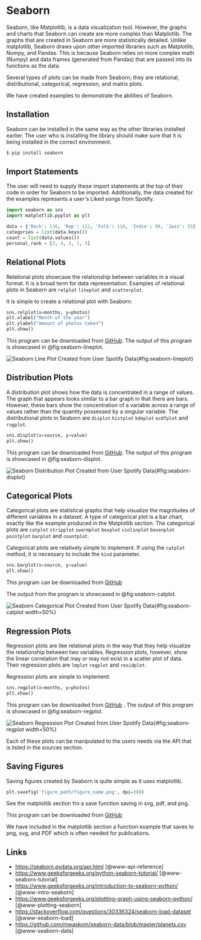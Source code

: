 # Seaborn

Seaborn, like Matplotlib, is a data visualization tool. However, the
graphs and charts that Seaborn can create are more complex than
Matplotlib. The graphs that are created in Seaborn are more
statistically detailed. Unlike matplotlib, Seaborn draws upon other
imported libraries such as Matplotlib, Numpy, and Pandas. This is
because Seaborn relies on more complex math (Numpy) and data frames
(generated from Pandas) that are passed into its functions as the
data.

Several types of plots can be made from Seaborn; they are relational,
distributional, categorical, regression, and matrix plots.

We have created examples to demonstrate the abilities of Seaborn.

## Installation

Seaborn can be installed in the same way as the other libraries
installed earlier. The user who is installing the library should make
sure that it is being installed in the correct environment.

```bash
$ pip install seaborn
```

## Import Statements

The user will need to supply these import statements at the top of
their code in order for Seaborn to be imported. Additionally, the
data created for the examples represents a user's Liked songs from
Spotify.

```python
import seaborn as sns
import matplotlib.pyplot as plt

data = {'Rock': 136, 'Rap': 112, 'Folk': 110, 'Indie': 90, 'Jazz': 25}
categories = list(data.keys())
count = list(data.values())
personal_rank = [3, 4, 2, 1, 5]
```

## Relational Plots

Relational plots showcase the relationship between variables in a
visual format. It is a broad term for data representation. Examples of
relational plots in Seaborn are `relplot` `lineplot` and
`scatterplot`.

It is simple to create a relational plot with Seaborn:

```python
sns.relplot(x=months, y=photos)
plt.xlabel("Month of the year")
plt.ylabel("Amount of photos taken")
plt.show()
```

This program can be downloaded from
[GitHub](https://github.com/cybertraining-dsc/reu2022/blob/main/project/graphics/examples/seaborn-images.py). 
The output of this program is showcased in @fig:seaborn-lineplot.

![Seaborn Line Plot Created from User Spotify Data](examples/images/seaborn-lineplot.svg){#fig:seaborn-lineplot}

## Distribution Plots

A distribution plot shows how the data is concentrated in a range of
values. The graph that appears looks similar to a bar graph in that
there are bars. However, these bars show the concentration of a
variable across a range of values rather than the quantity possessed
by a singular variable. The distributional plots in Seaborn are
`displot` `histplot` `kdeplot` `ecdfplot` and `rugplot`.

```python
sns.displot(x=source, y=value)
plt.show()
```

This program can be downloaded from
[GitHub](https://github.com/cybertraining-dsc/reu2022/blob/main/project/graphics/examples/seaborn-images.py).
The output of this program is showcased in @fig:seaborn-displot.

![Seaborn Distribution Plot Created from User Spotify Data](examples/images/seaborn-displot.svg){#fig:seaborn-displot}


## Categorical Plots

Categorical plots are statistical graphs that help visualize the
magnitudes of different variables in a dataset. A type of categorical
plot is a bar chart, exactly like the example produced in the
Matplotlib section. The categorical plots are `catplot` `stripplot`
`swarmplot` `boxplot` `violinplot` `boxenplot` `pointplot` `barplot`
and `countplot`.

Categorical plots are relatively simple to implement. If using the
`catplot` method, it is necessary to include the `kind` parameter.

```python
sns.barplot(x=source, y=value)
plt.show()
```

This program can be downloaded
from [GitHub](https://github.com/cybertraining-dsc/reu2022/blob/main/project/graphics/examples/seaborn-images.py)

The output from the program is showcased in @fig:seaborn-catplot.

![Seaborn Categorical Plot Created from User Spotify Data](examples/images/seaborn-catplot.svg){#fig:seaborn-catplot width=50%}

## Regression Plots

Regression plots are like relational plots in the way that they help
visualize the relationship between two variables. Regression plots,
however, show the linear correlation that may or may not exist in a
scatter plot of data. Their regression plots are `lmplot` `regplot`
and `residplot`.

Regression plots are simple to implement:

```python
sns.regplot(x=months, y=photos)
plt.show()
```

This program can be downloaded from
[GitHub](https://github.com/cybertraining-dsc/reu2022/blob/main/project/graphics/examples/seaborn-images.py)
. The output of this program is showcased in @fig:seaborn-regplot.

![Seaborn Regression Plot Created from User Spotify Data](examples/images/seaborn-regplot.svg){#fig:seaborn-regplot width=50%} 

Each of these plots can be manipulated to the users needs via the API
that is listed in the sources section.

## Saving Figures

Saving figures created by Seaborn is quite simple as it uses matplotlib.

```python
plt.savefig('figure_path/figure_name.png', dpi=300)
```

See the matplotlib section fro a save function saving in svg, pdf, and png.

This program can be downloaded from
[GitHub](https://github.com/cybertraining-dsc/reu2022/blob/main/project/graphics/examples/seaborn-images.py)

We have included in the matplotlib section a function example that saves to png, 
svg, and PDF which is often needed for publications.

## Links

* <https://seaborn.pydata.org/api.html> [@www-api-reference]
* <https://www.geeksforgeeks.org/python-seaborn-tutorial/> [@www-seaborn-tutorial]
* <https://www.geeksforgeeks.org/introduction-to-seaborn-python/> [@www-intro-seaborn]
* <https://www.geeksforgeeks.org/plotting-graph-using-seaborn-python/> [@www-plotting-seaborn]
* <https://stackoverflow.com/questions/30336324/seaborn-load-dataset> [@www-seaborn-load]
* <https://github.com/mwaskom/seaborn-data/blob/master/planets.csv> [@www-seaborn-data]